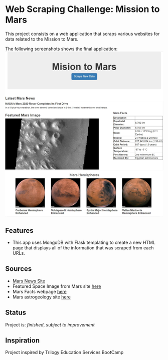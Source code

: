 # Web Scraping Challenge: Mission to Mars
This project consists on a web application that scraps various websites for data related to the Mission to Mars. 
 
The following screenshots shows the final application:
![](cap1.JPG)
![](cap2.JPG)
![](cap3.JPG)

## Features
* This app uses MongoDB with Flask templating to create a new HTML page that displays all of the information that was scraped from each URLs.

## Sources
* [Mars News Site](https://redplanetscience.com/)
* Featured Space Image from Mars site [here](https://spaceimages-mars.com)
* Mars Facts webpage [here](https://galaxyfacts-mars.com)
* Mars astrogeology site [here](https://marshemispheres.com/)

## Status
Project is:  _finished_, _subject to improvement_

## Inspiration
Project inspired by Trilogy Education Services BootCamp
